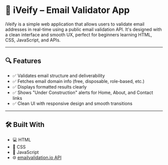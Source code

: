 # 📧 iVeify – Email Validator App

iVeify is a simple web application that allows users to validate email addresses in real-time using a public email validation API. It's designed with a clean interface and smooth UX, perfect for beginners learning HTML, CSS, JavaScript, and APIs.

---

## 🔍 Features

- ✅ Validates email structure and deliverability
- ✅ Fetches email domain info (free, disposable, role-based, etc.)
- ✅ Displays formatted results clearly
- ✅ Shows "Under Construction" alerts for Home, About, and Contact links
- ✅ Clean UI with responsive design and smooth transitions

---

## 🛠️ Built With

- 💻 HTML
- 🎨 CSS
- 🧠 JavaScript
- 🌐 [emailvalidation.io API](https://emailvalidation.io/)

